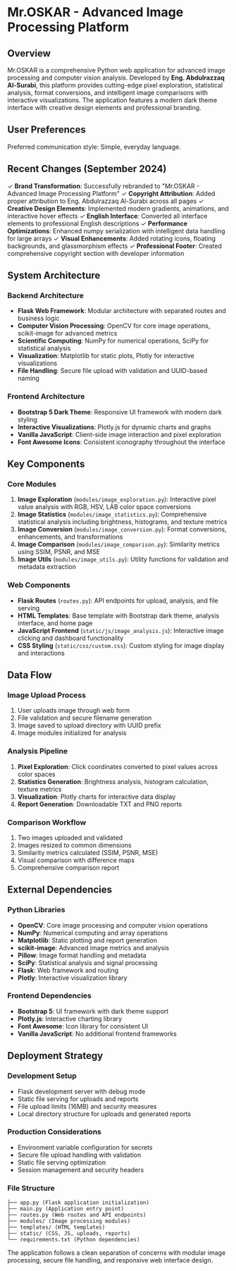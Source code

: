 # Mr.OSKAR - Advanced Image Processing Platform

## Overview

Mr.OSKAR is a comprehensive Python web application for advanced image processing and computer vision analysis. Developed by **Eng. Abdulrazzaq Al-Surabi**, this platform provides cutting-edge pixel exploration, statistical analysis, format conversions, and intelligent image comparisons with interactive visualizations. The application features a modern dark theme interface with creative design elements and professional branding.

## User Preferences

Preferred communication style: Simple, everyday language.

## Recent Changes (September 2024)

✓ **Brand Transformation**: Successfully rebranded to "Mr.OSKAR - Advanced Image Processing Platform"
✓ **Copyright Attribution**: Added proper attribution to Eng. Abdulrazzaq Al-Surabi across all pages
✓ **Creative Design Elements**: Implemented modern gradients, animations, and interactive hover effects
✓ **English Interface**: Converted all interface elements to professional English descriptions
✓ **Performance Optimizations**: Enhanced numpy serialization with intelligent data handling for large arrays
✓ **Visual Enhancements**: Added rotating icons, floating backgrounds, and glassmorphism effects
✓ **Professional Footer**: Created comprehensive copyright section with developer information

## System Architecture

### Backend Architecture
- **Flask Web Framework**: Modular architecture with separated routes and business logic
- **Computer Vision Processing**: OpenCV for core image operations, scikit-image for advanced metrics
- **Scientific Computing**: NumPy for numerical operations, SciPy for statistical analysis
- **Visualization**: Matplotlib for static plots, Plotly for interactive visualizations
- **File Handling**: Secure file upload with validation and UUID-based naming

### Frontend Architecture
- **Bootstrap 5 Dark Theme**: Responsive UI framework with modern dark styling
- **Interactive Visualizations**: Plotly.js for dynamic charts and graphs
- **Vanilla JavaScript**: Client-side image interaction and pixel exploration
- **Font Awesome Icons**: Consistent iconography throughout the interface

## Key Components

### Core Modules
1. **Image Exploration** (`modules/image_exploration.py`): Interactive pixel value analysis with RGB, HSV, LAB color space conversions
2. **Image Statistics** (`modules/image_statistics.py`): Comprehensive statistical analysis including brightness, histograms, and texture metrics
3. **Image Conversion** (`modules/image_conversion.py`): Format conversions, enhancements, and transformations
4. **Image Comparison** (`modules/image_comparison.py`): Similarity metrics using SSIM, PSNR, and MSE
5. **Image Utils** (`modules/image_utils.py`): Utility functions for validation and metadata extraction

### Web Components
- **Flask Routes** (`routes.py`): API endpoints for upload, analysis, and file serving
- **HTML Templates**: Base template with Bootstrap dark theme, analysis interface, and home page
- **JavaScript Frontend** (`static/js/image_analysis.js`): Interactive image clicking and dashboard functionality
- **CSS Styling** (`static/css/custom.css`): Custom styling for image display and interactions

## Data Flow

### Image Upload Process
1. User uploads image through web form
2. File validation and secure filename generation
3. Image saved to upload directory with UUID prefix
4. Image modules initialized for analysis

### Analysis Pipeline
1. **Pixel Exploration**: Click coordinates converted to pixel values across color spaces
2. **Statistics Generation**: Brightness analysis, histogram calculation, texture metrics
3. **Visualization**: Plotly charts for interactive data display
4. **Report Generation**: Downloadable TXT and PNG reports

### Comparison Workflow
1. Two images uploaded and validated
2. Images resized to common dimensions
3. Similarity metrics calculated (SSIM, PSNR, MSE)
4. Visual comparison with difference maps
5. Comprehensive comparison report

## External Dependencies

### Python Libraries
- **OpenCV**: Core image processing and computer vision operations
- **NumPy**: Numerical computing and array operations
- **Matplotlib**: Static plotting and report generation
- **scikit-image**: Advanced image metrics and analysis
- **Pillow**: Image format handling and metadata
- **SciPy**: Statistical analysis and signal processing
- **Flask**: Web framework and routing
- **Plotly**: Interactive visualization library

### Frontend Dependencies
- **Bootstrap 5**: UI framework with dark theme support
- **Plotly.js**: Interactive charting library
- **Font Awesome**: Icon library for consistent UI
- **Vanilla JavaScript**: No additional frontend frameworks

## Deployment Strategy

### Development Setup
- Flask development server with debug mode
- Static file serving for uploads and reports
- File upload limits (16MB) and security measures
- Local directory structure for uploads and generated reports

### Production Considerations
- Environment variable configuration for secrets
- Secure file upload handling with validation
- Static file serving optimization
- Session management and security headers

### File Structure
```
├── app.py (Flask application initialization)
├── main.py (Application entry point)
├── routes.py (Web routes and API endpoints)
├── modules/ (Image processing modules)
├── templates/ (HTML templates)
├── static/ (CSS, JS, uploads, reports)
└── requirements.txt (Python dependencies)
```

The application follows a clean separation of concerns with modular image processing, secure file handling, and responsive web interface design.